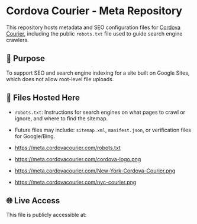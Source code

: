 # Cordova Courier - Meta Repository

This repository hosts metadata and SEO configuration files for [Cordova Courier](https://www.cordovacourier.com), including the public `robots.txt` file used to guide search engine crawlers.

## 🚀 Purpose
To support SEO and search engine indexing for a site built on Google Sites, which does not allow root-level file uploads.

## 📄 Files Hosted Here
- `robots.txt`: Instructions for search engines on what pages to crawl or ignore, and where to find the sitemap.
- Future files may include: `sitemap.xml`, `manifest.json`, or verification files for Google/Bing.

- https://meta.cordovacourier.com/robots.txt
- https://meta.cordovacourier.com/cordova-logo.png
- https://meta.cordovacourier.com/New-York-Cordova-Courier.png
- https://meta.cordovacourier.com/nyc-courier.png

## 🌐 Live Access
This file is publicly accessible at:

